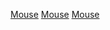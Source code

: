 [Mouse](Category:Protoflux{{#translation:}} "wikilink")
[Mouse](Category:Protoflux:Input_Devices{{#translation:}} "wikilink")
[Mouse](Category:NodeMenu{{#translation:}} "wikilink")